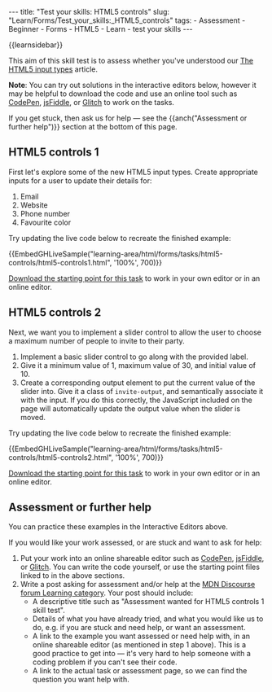 --- title: "Test your skills: HTML5 controls" slug: "Learn/Forms/Test_your_skills:\_HTML5_controls" tags: - Assessment - Beginner - Forms - HTML5 - Learn - test your skills ---

{{learnsidebar}}

This aim of this skill test is to assess whether you've understood our [The HTML5 input types](/en-US/docs/Learn/Forms/HTML5_input_types) article.

**Note**: You can try out solutions in the interactive editors below, however it may be helpful to download the code and use an online tool such as [CodePen](https://codepen.io/), [jsFiddle](https://jsfiddle.net/), or [Glitch](https://glitch.com/) to work on the tasks.

If you get stuck, then ask us for help — see the {{anch("Assessment or further help")}} section at the bottom of this page.

## HTML5 controls 1

First let's explore some of the new HTML5 input types. Create appropriate inputs for a user to update their details for:

1.  Email
2.  Website
3.  Phone number
4.  Favourite color

Try updating the live code below to recreate the finished example:

{{EmbedGHLiveSample("learning-area/html/forms/tasks/html5-controls/html5-controls1.html", '100%', 700)}}

[Download the starting point for this task](https://github.com/mdn/learning-area/blob/master/html/forms/tasks/html5-controls/html5-controls1-download.html) to work in your own editor or in an online editor.

## HTML5 controls 2

Next, we want you to implement a slider control to allow the user to choose a maximum number of people to invite to their party.

1.  Implement a basic slider control to go along with the provided label.
2.  Give it a minimum value of 1, maximum value of 30, and initial value of 10.
3.  Create a corresponding output element to put the current value of the slider into. Give it a class of `invite-output`, and semantically associate it with the input. If you do this correctly, the JavaScript included on the page will automatically update the output value when the slider is moved.

Try updating the live code below to recreate the finished example:

{{EmbedGHLiveSample("learning-area/html/forms/tasks/html5-controls/html5-controls2.html", '100%', 700)}}

[Download the starting point for this task](https://github.com/mdn/learning-area/blob/master/html/forms/tasks/html5-controls/html5-controls2-download.html) to work in your own editor or in an online editor.

## Assessment or further help

You can practice these examples in the Interactive Editors above.

If you would like your work assessed, or are stuck and want to ask for help:

1.  Put your work into an online shareable editor such as [CodePen](https://codepen.io/), [jsFiddle](https://jsfiddle.net/), or [Glitch](https://glitch.com/). You can write the code yourself, or use the starting point files linked to in the above sections.
2.  Write a post asking for assessment and/or help at the <a href="https://discourse.mozilla.org/c/mdn/learn" class="external external-icon">MDN Discourse forum Learning category</a>. Your post should include:
    - A descriptive title such as "Assessment wanted for HTML5 controls 1 skill test".
    - Details of what you have already tried, and what you would like us to do, e.g. if you are stuck and need help, or want an assessment.
    - A link to the example you want assessed or need help with, in an online shareable editor (as mentioned in step 1 above). This is a good practice to get into — it's very hard to help someone with a coding problem if you can't see their code.
    - A link to the actual task or assessment page, so we can find the question you want help with.

